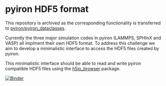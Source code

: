 # pyiron HDF5 format
This repository is archived as the corresponding functionality is transferred to [pyiron/pyiron_dataclasses](https://github.com/pyiron/pyiron_dataclasses).

Currently the three major simulation codes in pyiron (LAMMPS, SPHInX and VASP) all implment their own HDF5 format. To address this challenge we aim to develop a minimalistic interface to access the HDF5 files created by pyiron. 

This minimalistic interface should be able to read and write pyiron compatible HDF5 files using the [h5io_browser](https://github.com/h5io/h5io_browser) package.

[![Binder](https://mybinder.org/badge_logo.svg)](https://mybinder.org/v2/gh/pyiron-dev/pyiron-hdf5-format/HEAD)
